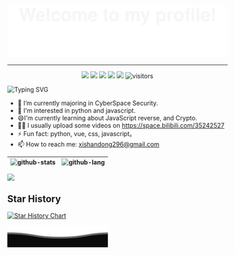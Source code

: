 ![](assets/Bottom_up.svg)

***

<p align="center">
    <a href="https://github.com/xishandong/xishandong"><img src="https://img.shields.io/badge/status-updating-brightgreen.svg"></a>
    <a href="https://github.com/python/cpython"><img src="https://img.shields.io/badge/Python-3.10-FF1493.svg"></a>
    <a href="https://github.com/xishandong/xishandong/graphs/contributors"><img src="https://img.shields.io/github/contributors/xishandong/xishandong?color=blue"></a>
    <a href="https://github.com/xishandong/xishandong/stargazers"><img src="https://img.shields.io/github/stars/xishandong/xishandong.svg?logo=github"></a>
    <a href="https://github.com/xishandong/xishandong/network/members"><img src="https://img.shields.io/github/forks/xishandong/xishandong.svg?color=blue&logo=github"></a>
    <img src="https://visitor-badge.laobi.icu/badge?page_id=xishandong.xishandong" alt="visitors"/> 
</p>

![Typing SVG](https://readme-typing-svg.herokuapp.com?color=%2336BCF7&center=true&vCenter=true&width=600&lines=Hi+there+👋,+I+am+xishan+dong;+Welcome+to+My+Profile!;Over+4+years+of+programming+experience;Always+learning+new+things+)

- 🔭 I’m currently majoring in CyberSpace Security.
- 🌱 I'm interested in python and javascript.
- 😄I'm currently learning about JavaScript reverse, and Crypto.
- 🧑‍💻 I usually upload some videos on https://space.bilibili.com/35242527
- ⚡ Fun fact: python, vue, css, javascript。
- 📫 How to reach me: xishandong296@gmail.com

|![github-stats][github-stats:img]|![github-lang][github-lang:img]|
|---------------------------------|------------------------------------------|

[github-stats:img]: https://github-readme-stats.vercel.app/api?username=xishandong&show_icons=true&include_all_commits=true&theme=onelight&custom_title=xishandong~
[github-lang:img]: https://github-readme-stats.vercel.app/api/top-langs/?username=xishandong&layout=compact&theme=onelight&hide=CMake,Makefile

<img src="https://github-readme-streak-stats.herokuapp.com/?user=xishandong" style='display: table-cell;vertical-align: middle;text-align: center;'></img>

## Star History

[![Star History Chart](https://api.star-history.com/svg?repos=xishandong/xishandong&type=Date)](https://star-history.com/#xishandong/xishandong&Date)

![](assets/Bottom_down.svg)

